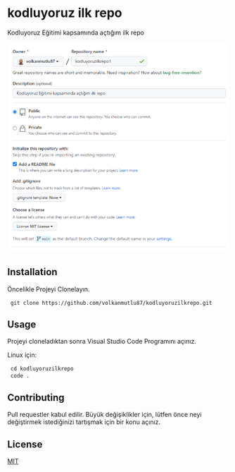 # kodluyoruz ilk repo
Kodluyoruz Eğitimi kapsamında açtığım ilk repo

![Proje](https://github.com/volkanmutlu87/kodluyoruzilkrepo/blob/69e0957b0e13b00ed4b69e13b7200f7433b60ba7/img/projeimg.png)


## Installation

Öncelikle Projeyi Clonelayın.


```
 git clone https://github.com/volkanmutlu87/kodluyoruzilkrepo.git
```

## Usage 

Projeyi cloneladıktan sonra Visual Studio Code Programını açınız.

Linux için:

```
 cd kodluyoruzilkrepo
 code .
```

## Contributing

Pull requestler kabul edilir. Büyük değişiklikler için, lütfen önce neyi değiştirmek istediğinizi tartışmak için bir konu açınız.

## License

[MIT](https://choosealicense.com/licenses/mit/)
